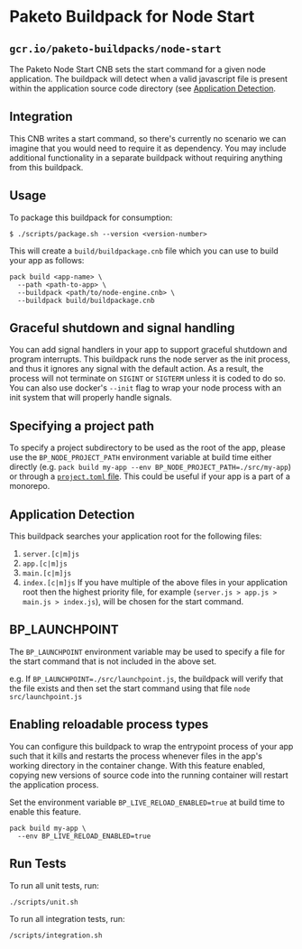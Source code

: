 # Paketo Buildpack for Node Start
## `gcr.io/paketo-buildpacks/node-start`

The Paketo Node Start CNB sets the start command for a given node application.
The buildpack will detect when a valid javascript file is present within the 
application source code directory (see [Application Detection](#application-detection).

## Integration

This CNB writes a start command, so there's currently no scenario we can
imagine that you would need to require it as dependency. You may include additional
functionality in a separate buildpack without requiring anything from this buildpack.

## Usage

To package this buildpack for consumption:

```shell
$ ./scripts/package.sh --version <version-number>
```

This will create a `build/buildpackage.cnb` file which you can use to build your app as follows:
```shell
pack build <app-name> \
  --path <path-to-app> \
  --buildpack <path/to/node-engine.cnb> \
  --buildpack build/buildpackage.cnb
```

## Graceful shutdown and signal handling

You can add signal handlers in your app to support graceful shutdown and
program interrupts. This buildpack runs the node server as the init process,
and thus it ignores any signal with the default action. As a result, the
process will not terminate on `SIGINT` or `SIGTERM` unless it is coded to do
so. You can also use docker's `--init` flag to wrap your node process with an
init system that will properly handle signals.

## Specifying a project path

To specify a project subdirectory to be used as the root of the app, please use
the `BP_NODE_PROJECT_PATH` environment variable at build time either directly
(e.g. `pack build my-app --env BP_NODE_PROJECT_PATH=./src/my-app`) or through a
[`project.toml` file](https://github.com/buildpacks/spec/blob/main/extensions/project-descriptor.md).
This could be useful if your app is a part of a monorepo.

## Application Detection

This buildpack searches your application root for the following files:
1. `server.[c|m]js`
1. `app.[c|m]js`
1. `main.[c|m]js`
1. `index.[c|m]js`
If you have multiple of the above files in your application root then the
highest priority file, for example (`server.js > app.js > main.js > index.js`), will be
chosen for the start command.

## BP_LAUNCHPOINT

The `BP_LAUNCHPOINT` environment variable may be used to specify a file for the
start command that is not included in the above set.

e.g. If `BP_LAUNCHPOINT=./src/launchpoint.js`, the buildpack will verify that
the file exists and then set the start command using that file `node src/launchpoint.js`

## Enabling reloadable process types

You can configure this buildpack to wrap the entrypoint process of your app
such that it kills and restarts the process whenever files in the app's working
directory in the container change. With this feature enabled, copying new
versions of source code into the running container will restart the application process.

Set the environment variable `BP_LIVE_RELOAD_ENABLED=true` at build time to enable this feature.

```shell
pack build my-app \
  --env BP_LIVE_RELOAD_ENABLED=true
````

## Run Tests

To run all unit tests, run:
```shell
./scripts/unit.sh
```

To run all integration tests, run:
```shell
/scripts/integration.sh
```
